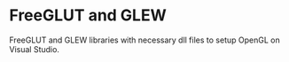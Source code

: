 # FreeGLUT and GLEW
 FreeGLUT and GLEW libraries with necessary dll files to setup OpenGL on Visual Studio.
